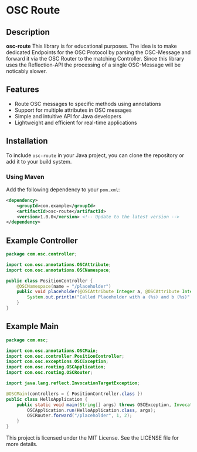 # OSC Route

## Description

**osc-route** This library is for educational purposes. The idea is to make dedicated Endpoints for the OSC Protocol by parsing the OSC-Message
and forward it via the OSC Router to the matching Controller. Since this library uses the Reflection-API the processing of a single OSC-Message will be noticably slower.

## Features

- Route OSC messages to specific methods using annotations
- Support for multiple attributes in OSC messages
- Simple and intuitive API for Java developers
- Lightweight and efficient for real-time applications

## Installation

To include `osc-route` in your Java project, you can clone the repository or add it to your build system.

### Using Maven

Add the following dependency to your `pom.xml`:

```xml
<dependency>
    <groupId>com.example</groupId>
    <artifactId>osc-route</artifactId>
    <version>1.0.0</version> <!-- Update to the latest version -->
</dependency>
```

## Example Controller
```java
package com.osc.controller;

import com.osc.annotations.OSCAttribute;
import com.osc.annotations.OSCNamespace;

public class PositionController {
    @OSCNamespace(name = "/placeholder")
    public void placeholder(@OSCAttribute Integer a, @OSCAttribute Integer b) {
        System.out.println("Called Placeholder with a (%s) and b (%s)".formatted(a, b));
    }
}
```

## Example Main
```java
package com.osc;

import com.osc.annotations.OSCMain;
import com.osc.controller.PositionController;
import com.osc.exceptions.OSCException;
import com.osc.routing.OSCApplication;
import com.osc.routing.OSCRouter;

import java.lang.reflect.InvocationTargetException;

@OSCMain(controllers = { PositionController.class })
public class HelloApplication {
    public static void main(String[] args) throws OSCException, InvocationTargetException, IllegalAccessException, NoSuchMethodException, InstantiationException {
        OSCApplication.run(HelloApplication.class, args);
        OSCRouter.forward("/placeholder", 1, 2);
    }
}
```

This project is licensed under the MIT License. See the LICENSE file for more details.
